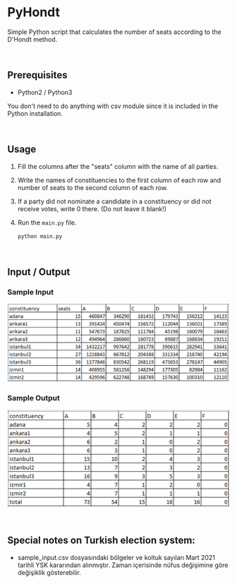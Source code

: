 # PyHondt
Simple Python script that calculates the number of seats according to the D'Hondt method.

<br>

## Prerequisites
   - Python2 / Python3

You don't need to do anything with csv module since it is included in the Python installation.

<br>

## Usage
1. Fill the columns after the "seats" column with the name of all parties.
2. Write the names of constituencies to the first column of each row and number of seats to the second column of each row.
3. If a party did not nominate a candidate in a constituency or did not receive votes, write 0 there. (Do not leave it blank!)
4. Run the `main.py` file.

   ```sh
   python main.py
   ```
   
<br>

## Input / Output

### Sample Input
![Sample Input](img/input.png)

### Sample Output
![Sample Output](img/output.png)
   
<br>

## Special notes on Turkish election system:
  - sample_input.csv dosyasındaki bölgeler ve koltuk sayıları Mart 2021 tarihli YSK kararından alınmıştır. Zaman içerisinde nüfus değişimine göre değişiklik gösterebilir.

